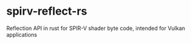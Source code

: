 # spirv-reflect-rs
Reflection API in rust for SPIR-V shader byte code, intended for Vulkan applications
